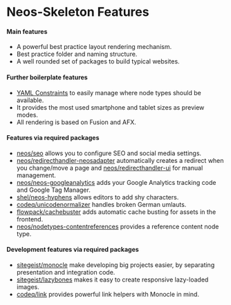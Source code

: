 # Neos-Skeleton Features

#### Main features

 - A powerful best practice layout rendering mechanism.
 - Best practice folder and naming structure.
 - A well rounded set of packages to build typical websites.

#### Further boilerplate features

 - [YAML Constraints](https://www.youtube.com/watch?v=ZCRYsYvxXFI) to easily manage where node types should be available.
 - It provides the most used smartphone and tablet sizes as preview modes.
 - All rendering is based on Fusion and AFX.

#### Features via required packages

 - [neos/seo](https://github.com/neos/neos-seo) allows you to configure SEO and social media settings.
 - [neos/redirecthandler-neosadapter](https://github.com/neos/redirecthandler-neosadapter) automatically creates a redirect when you change/move a page and [neos/redirecthandler-ui](https://github.com/neos/redirecthandler-ui) for manual management.
 - [neos/neos-googleanalytics](https://github.com/neos/neos-googleanalytics) adds your Google Analytics tracking code and Google Tag Manager.
 - [shel/neos-hyphens](https://github.com/Sebobo/Shel.Neos.Hyphens) allows editors to add shy characters.
 - [codeq/unicodenormalizer](https://github.com/code-q-web-factory/neos-unicodenormalizer) handles broken German umlauts.
 - [flowpack/cachebuster](https://github.com/Flowpack/Flowpack.CacheBuster) adds automatic cache busting for assets in the frontend.
 - [neos/nodetypes-contentreferences](https://github.com/neos/nodetypes-contentreferences) provides a reference content node type.
 
#### Development features via required packages

 - [sitegeist/monocle](https://github.com/sitegeist/Sitegeist.Monocle) make developing big projects easier, by separating presentation and integration code.
 - [sitegeist/lazybones](https://github.com/sitegeist/Sitegeist.Lazybones) makes it easy to create responsive lazy-loaded images.
 - [codeq/link](https://github.com/code-q-web-factory/neos-link) provides powerful link helpers with Monocle in mind.
